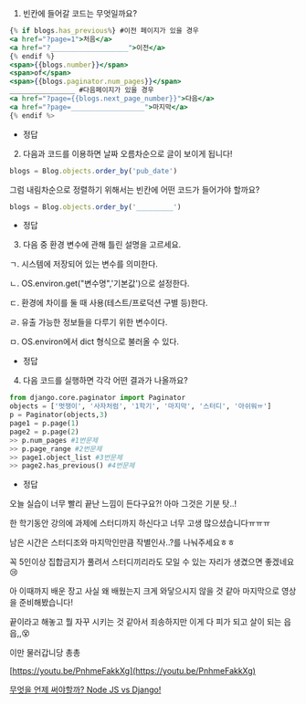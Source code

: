 1. 빈칸에 들어갈 코드는 무엇일까요?

```jsx
{% if blogs.has_previous%} #이전 페이지가 있을 경우
<a href="?page=1">처음</a>
<a href="?___________________">이전</a> 
{% endif %}
<span>{{blogs.number}}</span>
<span>of</span>
<span>{{blogs.paginator.num_pages}}</span>
________________ #다음페이지가 있을 경우
<a href="?page={{blogs.next_page_number}}">다음</a>
<a href="?page=__________________">마지막</a>
{% endif %>
```

- 정답

2. 다음과 코드를 이용하면 날짜 오름차순으로 글이 보이게 됩니다!

```jsx
blogs = Blog.objects.order_by('pub_date')
```

 그럼 내림차순으로 정렬하기 위해서는 빈칸에 어떤 코드가 들어가야 할까요?

```jsx
blogs = Blog.objects.order_by('_________')
```

- 정답

3. 다음 중 환경 변수에 관해 틀린 설명을 고르세요.

ㄱ. 시스템에 저장되어 있는 변수를 의미한다.

ㄴ. OS.environ.get("변수명",'기본값')으로 설정한다.

ㄷ. 환경에 차이를 둘 때 사용(테스트/프로덕션 구별 등)한다.

ㄹ. 유출 가능한 정보들을 다루기 위한 변수이다.

ㅁ. OS.environ에서 dict 형식으로 불러올 수 있다.

- 정답

4. 다음 코드를 실행하면 각각 어떤 결과가 나올까요?

```python
from django.core.paginator import Paginator
objects = ['멋쟁이', '사자처럼', '1학기', '마지막', '스터디', '아쉬워ㅠ']
p = Paginator(objects,3)
page1 = p.page(1)
page2 = p.page(2)
>> p.num_pages #1번문제
>> p.page_range #2번문제
>> page1.object_list #3번문제
>> page2.has_previous() #4번문제
```

- 정답

오늘 실습이 너무 빨리 끝난 느낌이 든다구요?! 아마 그것은 기분 탓..!

한 학기동안 강의에 과제에 스터디까지 하신다고 너무 고생 많으셨습니다ㅠㅠㅠ

남은 시간은 스터디조와 마지막인만큼 작별인사..?를 나눠주세요ㅎㅎ

꼭 5인이상 집합금지가 풀려서 스터디끼리라도 모일 수 있는 자리가 생겼으면 좋겠네요😢

아 이때까지 배운 장고 사실 왜 배웠는지 크게 와닿으시지 않을 것 같아 마지막으로 영상을 준비해봤습니다!

끝이라고 해놓고 뭘 자꾸 시키는 것 같아서 죄송하지만 이게 다 피가 되고 살이 되는 읍읍,,😵

이만 물러갑니당 총총

[https://youtu.be/PnhmeFakkXg](https://youtu.be/PnhmeFakkXg)

[무엇을 언제 써야할까? Node JS vs Django!](https://youtu.be/PnhmeFakkXg)
